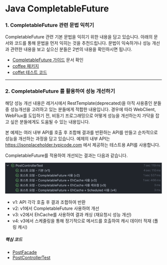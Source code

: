 # Java CompletableFuture


### 1. CompletableFuture 관련 문법 익히기

CompletableFuture 관련 기본 문법을 익히기 위한 내용을 담고 있습니다. 아래의 문서와 코드를 통해 문법을 먼저 익히는 것을 추천드립니다. 문법이 익숙하거나 성능 개선과 관련한 내용을 보고 싶으신 분들은 2번의 내용을 확인하시면 됩니다. 

- [CompletableFuture 가이드](https://github.com/iiaii/java-completablefuture/blob/master/CompletableFuture_Guide.md) 문서 확인
- [coffee 패키지](https://github.com/iiaii/java-completablefuture/tree/master/src/main/java/me/iiaii/completablefuture/coffee)
- [coffet 테스트 코드](https://github.com/iiaii/java-completablefuture/blob/master/src/test/java/me/iiaii/completablefuture/coffee/CoffeeManagerTest.java)

 
---
### 2. CompletableFuture 를 활용하여 성능 개선하기

해당 성능 개선 내용은 레거시에서 RestTemplate(deprecated)을 아직 사용중인 분들 중 성능개선을 고려하고 있는 분들에게 적합한 내용입니다. 경우에 따라 WebClient, WebFlux를 도입하기 전, 비동기 프로그래밍으로 어떻게 성능을 개선하는지 가닥을 잡고 싶은 분들에게도 도움될 수 있는 내용입니다. 

본 예제는 여러 내부 API를 호출 후 조합해 결과를 반환하는 API를 만들고 순차적으로 성능을 개선하는 과정을 담고 있습니다. 예제의 내부 API는 https://jsonplaceholder.typicode.com 에서 제공하는 테스트용 API를 사용합니다.
 
 
CompletableFuture를 적용하여 개선되는 결과는 다음과 같습니다.

![test_result](https://github.com/iiaii/java-completablefuture/blob/master/test_result.png?raw=true)

- v1: API 각각 호출 후 결과 조합하여 반환
- v2: v1에서 CompletableFuture 사용하여 개선
- v3: v2에서 EhCache를 사용하여 결과 캐싱 (재요청시 성능 개선)
- v4: v3에서 스케줄링을 통해 정기적으로 메서드를 호출하여 캐시 데이터 적재 (폴링 캐시) 


##### 핵심 코드
  - [PostFacade](https://github.com/iiaii/java-completablefuture/blob/master/src/main/java/me/iiaii/completablefuture/facade/PostFacade.java)
  - [PostControllerTest](https://github.com/iiaii/java-completablefuture/blob/master/src/test/java/me/iiaii/completablefuture/controller/PostControllerTest.java)